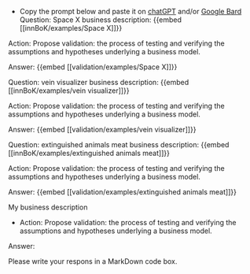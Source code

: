 - Copy the prompt below and paste it on [chatGPT](https://chat.openai.com) and/or [Google Bard](https://bard.google.com/chat)
Question: Space X business description:
{{embed [[innBoK/examples/Space X]]}}

Action: Propose validation: the process of testing and verifying the assumptions and hypotheses underlying a business model.

Answer:
{{embed [[validation/examples/Space X]]}}

Question: vein visualizer business description:
{{embed [[innBoK/examples/vein visualizer]]}}

Action: Propose validation: the process of testing and verifying the assumptions and hypotheses underlying a business model.

Answer:
{{embed [[validation/examples/vein visualizer]]}}

Question: extinguished animals meat business description:
{{embed [[innBoK/examples/extinguished animals meat]]}}

Action: Propose validation: the process of testing and verifying the assumptions and hypotheses underlying a business model.

Answer:
{{embed [[validation/examples/extinguished animals meat]]}}



My business description

<CONTEXT>

- Action:
Propose validation: the process of testing and verifying the assumptions and hypotheses underlying a business model.

Answer:

Please write your respons in a MarkDown code box.



